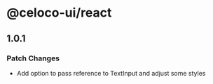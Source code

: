 # @celoco-ui/react

## 1.0.1

### Patch Changes

- Add option to pass reference to TextInput and adjust some styles
